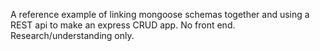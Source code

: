 A reference example of linking mongoose schemas together and using a REST api to make an express CRUD app. No front end. Research/understanding only.